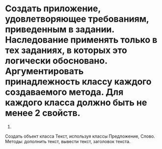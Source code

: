 # Создать приложение, удовлетворяющее требованиям, приведенным в задании. Наследование применять только в тех заданиях, в которых это логически обосновано. Аргументировать принадлежность классу каждого создаваемого метода. Для каждого класса должно быть не менее 2 свойств.

1.
Создать объект класса Текст, используя классы Предложение, Слово. 
Методы: дополнить текст, вывести текст, заголовок текста.
